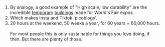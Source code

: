 <div class="footnotes">

<ol>
    <!-- 1 -->
    <li class="footnote" id="fn:1">
      By analogy, a good example of "High scale, low durability" are the incredible <a href="{{w}}">temporary</a> <a href="{{m}}">buildings</a> made for World's Fair expos.
    </li>
<!--  -->
    <li class="footnote" id="fn:2">
      Which makes Insta and Tiktok 'picoblogs'.
    </li>
<!--  -->
	<li class="footnote" id="fn:3">
		20 hours at the weekend, 50 weeks a year, for 60 years = 60,000 hours.<br><br>
<!--  -->
		For most people this is only sustainable for things you love doing, if then. But there are plenty of those.
	</li>		
</ol>

</div>